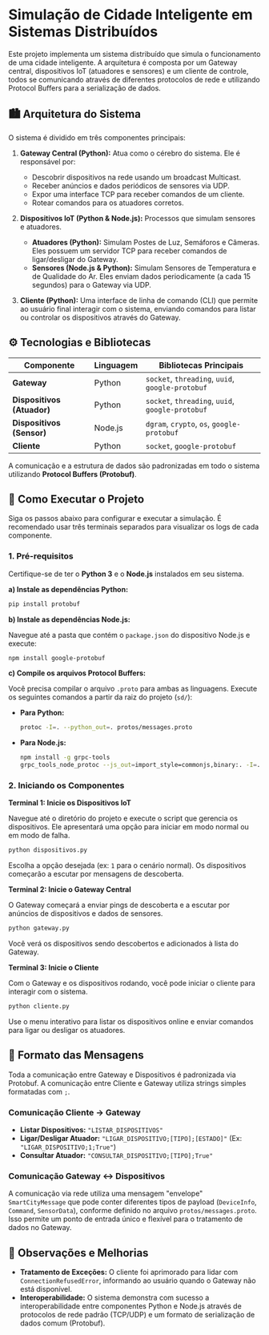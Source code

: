 # Simulação de Cidade Inteligente em Sistemas Distribuídos

Este projeto implementa um sistema distribuído que simula o funcionamento de uma cidade inteligente. A arquitetura é composta por um Gateway central, dispositivos IoT (atuadores e sensores) e um cliente de controle, todos se comunicando através de diferentes protocolos de rede e utilizando Protocol Buffers para a serialização de dados.


## 🏙️ Arquitetura do Sistema

O sistema é dividido em três componentes principais:

1.  **Gateway Central (Python):** Atua como o cérebro do sistema. Ele é responsável por:
    -   Descobrir dispositivos na rede usando um broadcast Multicast.
    -   Receber anúncios e dados periódicos de sensores via UDP.
    -   Expor uma interface TCP para receber comandos de um cliente.
    -   Rotear comandos para os atuadores corretos.

2.  **Dispositivos IoT (Python & Node.js):** Processos que simulam sensores e atuadores.
    -   **Atuadores (Python):** Simulam Postes de Luz, Semáforos e Câmeras. Eles possuem um servidor TCP para receber comandos de ligar/desligar do Gateway.
    -   **Sensores (Node.js & Python):** Simulam Sensores de Temperatura e de Qualidade do Ar. Eles enviam dados periodicamente (a cada 15 segundos) para o Gateway via UDP.

3.  **Cliente (Python):** Uma interface de linha de comando (CLI) que permite ao usuário final interagir com o sistema, enviando comandos para listar ou controlar os dispositivos através do Gateway.

## ⚙️ Tecnologias e Bibliotecas

| Componente                | Linguagem | Bibliotecas Principais                                        |
| ------------------------- | --------- | ------------------------------------------------------------- |
| **Gateway**               | Python    | `socket`, `threading`, `uuid`, `google-protobuf`              |
| **Dispositivos (Atuador)**| Python    | `socket`, `threading`, `uuid`, `google-protobuf`              |
| **Dispositivos (Sensor)** | Node.js   | `dgram`, `crypto`, `os`, `google-protobuf`                    |
| **Cliente**               | Python    | `socket`, `google-protobuf`                                   |

A comunicação e a estrutura de dados são padronizadas em todo o sistema utilizando **Protocol Buffers (Protobuf)**.

## 🚀 Como Executar o Projeto

Siga os passos abaixo para configurar e executar a simulação. É recomendado usar três terminais separados para visualizar os logs de cada componente.

### 1. Pré-requisitos

Certifique-se de ter o **Python 3** e o **Node.js** instalados em seu sistema.

**a) Instale as dependências Python:**

```bash
pip install protobuf
```

**b) Instale as dependências Node.js:**

Navegue até a pasta que contém o `package.json` do dispositivo Node.js e execute:

```bash
npm install google-protobuf
```

**c) Compile os arquivos Protocol Buffers:**

Você precisa compilar o arquivo `.proto` para ambas as linguagens. Execute os seguintes comandos a partir da raiz do projeto (`sd/`):

-   **Para Python:**
    ```bash
    protoc -I=. --python_out=. protos/messages.proto
    ```
-   **Para Node.js:**
    ```bash
    npm install -g grpc-tools
    grpc_tools_node_protoc --js_out=import_style=commonjs,binary:. -I=. protos/messages.proto
    ```

### 2. Iniciando os Componentes

**Terminal 1: Inicie os Dispositivos IoT**

Navegue até o diretório do projeto e execute o script que gerencia os dispositivos. Ele apresentará uma opção para iniciar em modo normal ou em modo de falha.

```bash
python dispositivos.py
```
Escolha a opção desejada (ex: `1` para o cenário normal). Os dispositivos começarão a escutar por mensagens de descoberta.

**Terminal 2: Inicie o Gateway Central**

O Gateway começará a enviar pings de descoberta e a escutar por anúncios de dispositivos e dados de sensores.

```bash
python gateway.py
```
Você verá os dispositivos sendo descobertos e adicionados à lista do Gateway.

**Terminal 3: Inicie o Cliente**

Com o Gateway e os dispositivos rodando, você pode iniciar o cliente para interagir com o sistema.

```bash
python cliente.py
```
Use o menu interativo para listar os dispositivos online e enviar comandos para ligar ou desligar os atuadores.

## 💬 Formato das Mensagens

Toda a comunicação entre Gateway e Dispositivos é padronizada via Protobuf. A comunicação entre Cliente e Gateway utiliza strings simples formatadas com `;`.

### Comunicação Cliente -> Gateway

-   **Listar Dispositivos:** `"LISTAR_DISPOSITIVOS"`
-   **Ligar/Desligar Atuador:** `"LIGAR_DISPOSITIVO;[TIPO];[ESTADO]"` (Ex: `"LIGAR_DISPOSITIVO;1;True"`)
-   **Consultar Atuador:** `"CONSULTAR_DISPOSITIVO;[TIPO];True"`

### Comunicação Gateway <-> Dispositivos

A comunicação via rede utiliza uma mensagem "envelope" `SmartCityMessage` que pode conter diferentes tipos de payload (`DeviceInfo`, `Command`, `SensorData`), conforme definido no arquivo `protos/messages.proto`. Isso permite um ponto de entrada único e flexível para o tratamento de dados no Gateway.

## 🔧 Observações e Melhorias

-   **Tratamento de Exceções:** O cliente foi aprimorado para lidar com `ConnectionRefusedError`, informando ao usuário quando o Gateway não está disponível.
-   **Interoperabilidade:** O sistema demonstra com sucesso a interoperabilidade entre componentes Python e Node.js através de protocolos de rede padrão (TCP/UDP) e um formato de serialização de dados comum (Protobuf).